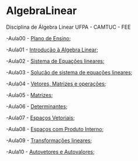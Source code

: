 # AlgebraLinear
Disciplina de Álgebra Linear UFPA - CAMTUC - FEE

-Aula00 - [Plano de Ensino](AL00-PlanoEnsino.slides.html);

-Aula01 - [Introdução à Algebra Linear](AL00.slides.html);

-Aula02 - [Sistema de Equações lineares]();

-Aula03 - [Solução de sistema de equações lineares]();

-Aula04 - [Vetores, Matrizes e operações]();

-Aula05 - [Matrizes]();

-Aula06 - [Determinantes]();

-Aula07 - [Espaços Vetoriais]();

-Aula08 - [Espaços com Produto Interno]();

-Aula09 - [Transformações lineares]();

-Aula10 - [Autovetores e Autovalores]();